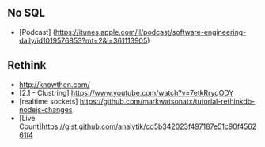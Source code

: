 ## No SQL
* [Podcast] (https://itunes.apple.com/il/podcast/software-engineering-daily/id1019576853?mt=2&i=361113905)

## Rethink
* http://knowthen.com/
* [2.1 - Clustring] https://www.youtube.com/watch?v=7etkRryqODY
* [realtime sockets] https://github.com/markwatsonatx/tutorial-rethinkdb-nodejs-changes
* [Live Count]https://gist.github.com/analytik/cd5b342023f497187e51c90f456261f4